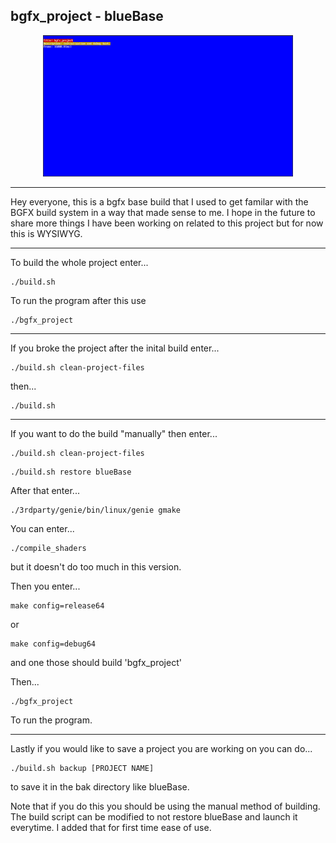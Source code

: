## bgfx_project - blueBase
<p align="center">
<img src="https://github.com/1z-z1/blueBase/blob/main/readmepreviewpic.png" width="400" />
</p>

-------------------------------------
Hey everyone, this is a bgfx base build that I used to get familar with the BGFX build system in a way that made sense to me. I hope in the future to share more things I have been working on related to this project but for now this is WYSIWYG.

-------------------------------------
To build the whole project enter...
```
./build.sh
```
To run the program after this use
```
./bgfx_project
```
-------------------------------------
If you broke the project after the inital build enter...
```
./build.sh clean-project-files
```
then...
```
./build.sh
```
-------------------------------------
If you want to do the build "manually" then enter...
```
./build.sh clean-project-files
```
```
./build.sh restore blueBase
```
After that enter...
```
./3rdparty/genie/bin/linux/genie gmake
```
You can enter...
```
./compile_shaders 
```
but it doesn't do too much in this version.

Then you enter...
```
make config=release64 
```
or
```
make config=debug64
```
and one those should build 'bgfx_project'

Then...
```
./bgfx_project
```
To run the program.

-------------------------------------
Lastly if you would like to save a project you are working on you can do...
```
./build.sh backup [PROJECT NAME]
```
to save it in the bak directory like blueBase.

Note that if you do this you should be using the manual method of building.
The build script can be modified to not restore blueBase and launch it everytime.
I added that for first time ease of use.
